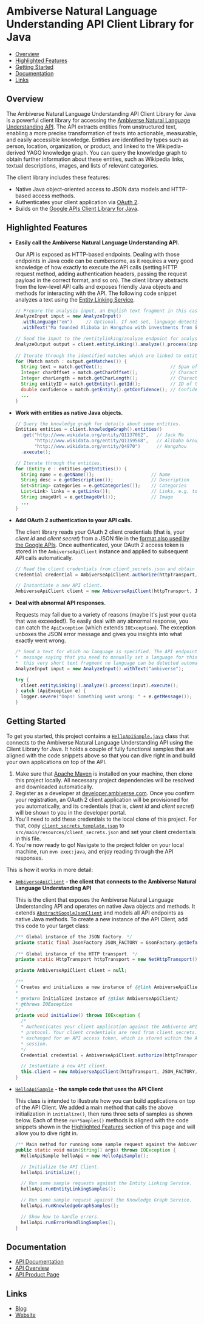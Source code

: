 # Ambiverse Natural Language Understanding API Client Library for Java

- [Overview](#overview)
- [Highlighted Features](#highlighted_features)
- [Getting Started](#getting_started)
- [Documentation](#documentation)
- [Links](#links)

## <a name='overview'>Overview<a/>

The Ambiverse Natural Language Understanding API Client Library for Java is a powerful client library for accessing the [Ambiverse Natural Language Understanding API](https://www.ambiverse.com/natural-language-understanding-api/). The API extracts entities from unstructured text, enabling a more precise transformation of texts into actionable, measurable, and easily accessible knowledge. Entities are identified by types such as person, location, organization, or product, and linked to the Wikipedia-derived YAGO knowledge graph. You can query the knowledge graph to obtain further information about these entities, such as Wikipedia links, textual descriptions, images, and lists of relevant categories.

The client library includes these features:
- Native Java object-oriented access to JSON data models and HTTP-based access methods.
- Authenticates your client application via [OAuth 2](https://tools.ietf.org/html/rfc6749).
- Builds on the [Google APIs Client Library for Java](https://github.com/google/google-api-java-client).

## <a name='highlighted_features'>Highlighted Features<a/>

- **Easily call the Ambiverse Natural Language Understanding API.**
  
  Our API is exposed as HTTP-based endpoints. Dealing with those endpoints in Java code can be cumbersome, as it requires a very good knowledge of how exactly to execute the API calls (setting HTTP request method, adding authentication headers, passing the request payload in the correct format, and so on). The client library abstracts from the low-level API calls and exposes friendly Java objects and methods for interacting with the API. The following code snippet analyzes a text using the [Entity Linking Service](https://developer.ambiverse.com/overview#entity-linking-service).

  ```java
  // Prepare the analysis input, an English text fragment in this case.
  AnalyzeInput input = new AnalyzeInput()
	.withLanguage("en")		// Optional. If not set, language detection happens automatically.
	.withText("Ma founded Alibaba in Hangzhou with investments from SoftBank and Goldman.");

  // Send the input to the /entitylinking/analyze endpoint for analysis.
  AnalyzeOutput output = client.entityLinking().analyze().process(input).execute();
	
  // Iterate through the identified matches which are linked to entities in the knowledge graph.
  for (Match match : output.getMatches()) {
    String text = match.getText();                         // Span of text in the input that was linked.
    Integer charOffset = match.getCharOffset();            // Character offset of the match in the original text.
    Integer charLength = match.getCharLength();            // Character length of the match.
    String entityID = match.getEntity().getId();           // ID of the linked entity.
    double confidence = match.getEntity().getConfidence(); // Confidence score.
    ...
  }
  ```

- **Work with entities as native Java objects.**

  ```java
  // Query the knowledge graph for details about some entities.
  Entities entities = client.knowledgeGraph().entities()
    .get("http://www.wikidata.org/entity/Q1137062",   // Jack Ma
         "http://www.wikidata.org/entity/Q1359568",   // Alibaba Group
         "http://www.wikidata.org/entity/Q4970")      // Hangzhou
    .execute();

  // Iterate through the entities.
  for (Entity e : entities.getEntities()) {
    String name = e.getName());                     // Name
    String desc = e.getDescription());              // Description
    Set<String> categories = e.getCategories());    // Categories
    List<Link> links = e.getLinks());               // Links, e.g. to Wikipedia articles
    String imageUrl = e.getImageUrl());             // Image
    ...
  }
  ```

- **Add OAuth 2 authentication to your API calls.**

  The client library reads your OAuth 2 client credentials (that is, your *client id* and *client secret*) from a JSON file in the [format also used by the Google APIs](https://developers.google.com/api-client-library/python/guide/aaa_client_secrets). Once authenticated, your OAuth 2 access token is stored in the `AmbiverseApiClient` instance and applied to subsequent API calls automatically.

  ```java
  // Read the client credentials from client_secrets.json and obtain an OAuth 2 access token.
  Credential credential = AmbiverseApiClient.authorize(httpTransport, JSON_FACTORY);

  // Instantiate a new API client.
  AmbiverseApiClient client = new AmbiverseApiClient(httpTransport, JSON_FACTORY, credential);
  ```
- **Deal with abnormal API responses.**

  Requests may fail due to a variety of reasons (maybe it's just your quota that was exceeded!). To easily deal with any abnormal response, you can catch the `ApiException` (which extends `IOException`). The exception unboxes the JSON error message and gives you insights into what exactly went wrong.
  
  ```java
  /* Send a text for which no language is specified. The API endpoint will return an error
  *  message saying that you need to manually set a language for this text segment, as for
  *  this very short text fragment no language can be detected automatically. */
  AnalyzeInput input = new AnalyzeInput().withText("ambiverse");

  try {
    client.entityLinking().analyze().process(input).execute();
  } catch (ApiException e) {
    logger.severe("Oops! Something went wrong: " + e.getMessage());
  }
  ```
  
## <a name='getting_started'>Getting Started<a/>

To get you started, this project contains a [`HelloApiSample.java`](src/main/java/com/ambiverse/api/sample/client/HelloApiSample.java) class that connects to the Ambiverse Natural Language Understanding API using the Client Library for Java. It holds a couple of fully functional samples that are aligned with the code snippets above so that you can dive right in and build your own applications on top of the API.

1. Make sure that [Apache Maven](https://maven.apache.org/install.html) is installed on your machine, then clone this project locally. All necessary project dependencies will be resolved and downloaded automatically.
2. Register as a developer at [developer.ambiverse.com](https://developer.ambiverse.com/signup). Once you confirm your registration, an OAuth 2 client application will be provisioned for you automatically, and its credentials (that is, *client id* and *client secret*) will be shown to you in the developer portal.  
3. You'll need to add these credentials to the local clone of this project. For that, copy [`client_secrets_template.json`](src/main/resources/client_secrets_template.json) to `src/main/resources/client_secrets.json` and set your client credentials in this file.
4. You're now ready to go! Navigate to the project folder on your local machine, run `mvn exec:java`, and enjoy reading through the API responses.

This is how it works in more detail:

- [`AmbiverseApiClient`](src/main/java/com/ambiverse/api/AmbiverseApiClient.java) **- the client that connects to the Ambiverse Natural Language Understanding API**

  This is the client that exposes the Ambiverse Natural Language Understanding API and operates on native Java objects and methods. It extends [`AbstractGoogleJsonClient`](https://github.com/google/google-api-java-client/blob/dev/google-api-client/src/main/java/com/google/api/client/googleapis/services/json/AbstractGoogleJsonClient.java) and models all API endpoints as native Java methods. To create a new instance of the API Client, add this code to your target class:
  
  ```java
  /** Global instance of the JSON factory. */
  private static final JsonFactory JSON_FACTORY = GsonFactory.getDefaultInstance();
	
  /** Global instance of the HTTP transport. */
  private static HttpTransport httpTransport = new NetHttpTransport();
  
  private AmbiverseApiClient client = null;
  
  /**
  * Creates and initializes a new instance of {@link AmbiverseApiClient}.
  * 
  * @return Initialized instance of {@link AmbiverseApiClient}
  * @throws IOException
  */
  private void initialize() throws IOException {
    /* 
    * Authenticates your client application against the Ambiverse API endpoint via the OAuth 2
    * protocol. Your client credentials are read from client_secrets.json on your classpath and
    * exchanged for an API access token, which is stored within the API client throughout your
    * session.
    */
    Credential credential = AmbiverseApiClient.authorize(httpTransport, JSON_FACTORY);

    // Instantiate a new API client.
    this.client = new AmbiverseApiClient(httpTransport, JSON_FACTORY, credential);
  }
  ```

- [`HelloApiSample`](src/main/java/com/ambiverse/api/sample/client/HelloApiSample.java) **- the sample code that uses the API Client**

  This class is intended to illustrate how you can build applications on top of the API Client. We added a main method that calls the above initialization in `initialize()`, then runs three sets of samples as shown below. Each of these `run*Samples()` methods is aligned with the code snippets shown in the [Highlighted Features](#highlighted_features) section of this page and will allow you to dive right in.
  
  ```java
  /** Main method for running some sample request against the Ambiverse API endpoint. */
  public static void main(String[] args) throws IOException {
    HelloApiSample helloApi = new HelloApiSample();

    // Initialize the API Client.
    helloApi.initialize();

    // Run some sample requests against the Entity Linking Service.
    helloApi.runEntityLinkingSamples();		

    // Run some sample request against the Knowledge Graph Service.
    helloApi.runKnowledgeGraphSamples();

    // Show how to handle errors.
    helloApi.runErrorHandlingSamples();
  }
  ```
 
## <a name='documentation'>Documentation<a/>
- [API Documentation](https://developer.ambiverse.com/docs)
- [API Overview](https://developer.ambiverse.com/overview)
- [API Product Page](https://www.ambiverse.com/natural-language-understanding-api/)

## <a name='links'>Links<a/>
- [Blog](https://www.ambiverse.com/blog/)
- [Website](https://www.ambiverse.com)


